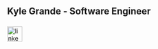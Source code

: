 <h2 align="left">Kyle Grande - Software Engineer</h2>

###

<div align="left">
  <a href="https://linkedin.com/in/kyleggrande" target="_blank">
    <img src="https://img.shields.io/static/v1?message=LinkedIn&logo=linkedin&label=&color=0077B5&logoColor=white&labelColor=&style=for-the-badge" height="35" alt="linkedin logo"  />
  </a>
</div>
